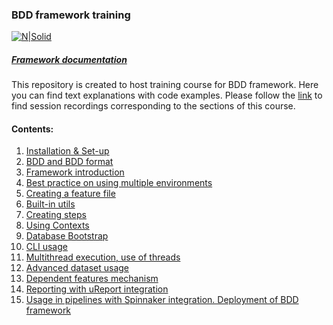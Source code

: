 ### BDD framework training

[![N|Solid](https://images.ctfassets.net/fikanzmkdlqn/5NoHRB1q6lrNzSSpekhrG5/cf22f3d7d9e82aed5e79659800458b57/TELUS_TAGLINE_HORIZONTAL_EN.svg)](https://www.telus.com/en/)

##### [Framework documentation](https://github.com/telus/telus-bdd-docs)

This repository is created to host training course for BDD framework.
Here you can find text explanations with code examples.
Please follow the [link](https://drive.google.com/drive/folders/16oluCHsTllAlsKrih7rED-RLZ7YzlPT7?usp=sharing) to find session recordings corresponding to the sections of this course.

#### Contents:

1. [Installation & Set-up](/installation-and-setup.md)
2. [BDD and BDD format](/bdd-format.md)
3. [Framework introduction](/framework-intro.md)
4. [Best practice on using multiple environments](/env-usage-best-practice.md)
5. [Creating a feature file](/creating-feature-file.md)
6. [Built-in utils](/built-in-utils.md)
7. [Creating steps](/creating-steps-file.md)
8. [Using Contexts](/contexts.md)
9. [Database Bootstrap](/database-bootstrap.md)
10. [CLI usage](/cli-usage.md)
11. [Multithread execution, use of threads](/threads.md)
12. [Advanced dataset usage](/advanced-dataset-usage.md)
13. [Dependent features mechanism](/dependent-features.md)
14. [Reporting with uReport integration](/reporting-ureport-integration.md)
15. [Usage in pipelines with Spinnaker integration. Deployment of BDD framework](/spinnaker-integration.md)
